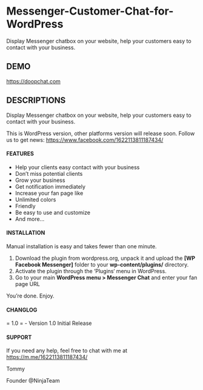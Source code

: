 # Messenger-Customer-Chat-for-WordPress
Display Messenger chatbox on your website, help your customers easy to contact with your business.

<h2>DEMO</h2>

https://doopchat.com

<h2>DESCRIPTIONS</h2>

Display Messenger chatbox on your website, help your customers easy to contact with your business.

This is WordPress version, other platforms version will release soon. Follow us to get news: https://www.facebook.com/1622113811187434/

<h4>FEATURES</h4>

<ul>
<li>Help your clients easy contact with your business</li>
<li>Don’t miss potential clients</li>
<li>Grow your business</li>
<li>Get notification immediately</li>
<li>Increase your fan page like</li>
<li>Unlimited colors</li>
<li>Friendly</li>
<li>Be easy to use and customize</li>
<li>And more...</li>
</ul>

<h4>INSTALLATION</h4>
Manual installation is easy and takes fewer than one minute.

1. Download the plugin from wordpress.org, unpack it and upload the <strong>[WP Facebook Messenger]</strong> folder to your <strong>wp-content/plugins/</strong> directory.
2. Activate the plugin through the ‘Plugins‘ menu in WordPress.
3. Go to your main <strong>WordPress menu > Messenger Chat</strong> and enter your fan page URL

You’re done. Enjoy.

<h4>CHANGLOG</h4>
= 1.0 =
- Version 1.0 Initial Release

<h4>SUPPORT</h4>

If you need any help, feel free to chat with me at https://m.me/1622113811187434/

Tommy

Founder @NinjaTeam

